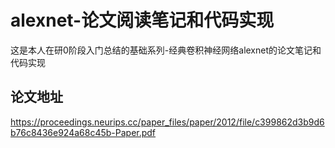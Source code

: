 # alexnet-论文阅读笔记和代码实现
这是本人在研0阶段入门总结的基础系列-经典卷积神经网络alexnet的论文笔记和代码实现
## 论文地址
https://proceedings.neurips.cc/paper_files/paper/2012/file/c399862d3b9d6b76c8436e924a68c45b-Paper.pdf

